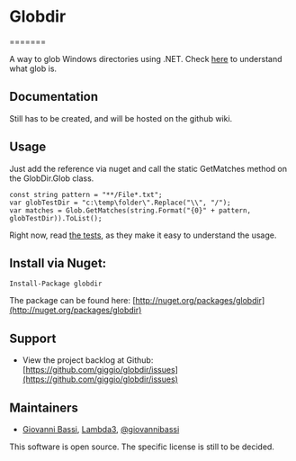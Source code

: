 # Globdir
=======

A way to glob Windows directories using .NET. 
Check [here](http://en.wikipedia.org/wiki/Glob_(programming)) to understand what glob is.

## Documentation

Still has to be created, and will be hosted on the github wiki. 

## Usage

Just add the reference via nuget and call the static GetMatches method on the GlobDir.Glob class.
	
	const string pattern = "**/File*.txt";
	var globTestDir = "c:\temp\folder\".Replace("\\", "/");
	var matches = Glob.GetMatches(string.Format("{0}" + pattern, globTestDir)).ToList();

Right now, read [the tests](https://github.com/giggio/globdir/blob/master/src/GlobDir/Tests/GlobTests.cs), as they make it easy to understand the usage.

## Install via Nuget:

    Install-Package globdir

The package can be found here: [http://nuget.org/packages/globdir](http://nuget.org/packages/globdir)

## Support

* View the project backlog at Github: [https://github.com/giggio/globdir/issues](https://github.com/giggio/globdir/issues)

## Maintainers

* [Giovanni Bassi](http://blog.lambda3.com.br/L3/giovannibassi/), [Lambda3](http://www.lambda3.com.br), [@giovannibassi](http://twitter.com/giovannibassi)

This software is open source. The specific license is still to be decided. 
